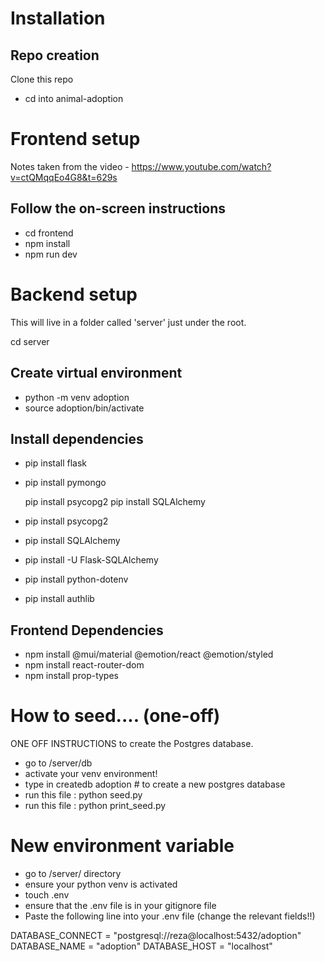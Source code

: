 # Installation

## Repo creation
Clone this repo
- cd into animal-adoption

# Frontend setup
Notes taken from the video - https://www.youtube.com/watch?v=ctQMqqEo4G8&t=629s

## Follow the on-screen instructions

- cd frontend
- npm install
- npm run dev

# Backend setup
This will live in a folder called 'server' just under the root.

cd server

## Create virtual environment
- python -m venv adoption
- source adoption/bin/activate

## Install dependencies 
- pip install flask
- pip install pymongo


    pip install psycopg2
    pip install SQLAlchemy

- pip install psycopg2
- pip install SQLAlchemy
- pip install -U Flask-SQLAlchemy
- pip install python-dotenv
- pip install authlib


## Frontend Dependencies
- npm install @mui/material @emotion/react @emotion/styled
- npm install react-router-dom
- npm install prop-types 

# How to seed.... (one-off)
ONE OFF INSTRUCTIONS to create the Postgres database.
- go to /server/db
- activate your venv environment!
- type in createdb adoption # to create a new postgres database
- run this file : python seed.py
- run this file : python print_seed.py

# New environment variable
- go to /server/ directory
- ensure your python venv is activated
- touch .env
- ensure that the .env file is in your gitignore file
- Paste the following line into your .env file (change the relevant fields!!)

DATABASE_CONNECT = "postgresql://reza@localhost:5432/adoption"
DATABASE_NAME = "adoption"
DATABASE_HOST = "localhost"
